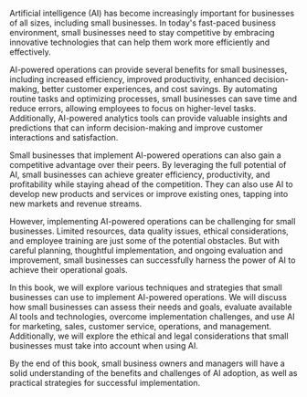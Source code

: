 
Artificial intelligence (AI) has become increasingly important for businesses of all sizes, including small businesses. In today's fast-paced business environment, small businesses need to stay competitive by embracing innovative technologies that can help them work more efficiently and effectively.

AI-powered operations can provide several benefits for small businesses, including increased efficiency, improved productivity, enhanced decision-making, better customer experiences, and cost savings. By automating routine tasks and optimizing processes, small businesses can save time and reduce errors, allowing employees to focus on higher-level tasks. Additionally, AI-powered analytics tools can provide valuable insights and predictions that can inform decision-making and improve customer interactions and satisfaction.

Small businesses that implement AI-powered operations can also gain a competitive advantage over their peers. By leveraging the full potential of AI, small businesses can achieve greater efficiency, productivity, and profitability while staying ahead of the competition. They can also use AI to develop new products and services or improve existing ones, tapping into new markets and revenue streams.

However, implementing AI-powered operations can be challenging for small businesses. Limited resources, data quality issues, ethical considerations, and employee training are just some of the potential obstacles. But with careful planning, thoughtful implementation, and ongoing evaluation and improvement, small businesses can successfully harness the power of AI to achieve their operational goals.

In this book, we will explore various techniques and strategies that small businesses can use to implement AI-powered operations. We will discuss how small businesses can assess their needs and goals, evaluate available AI tools and technologies, overcome implementation challenges, and use AI for marketing, sales, customer service, operations, and management. Additionally, we will explore the ethical and legal considerations that small businesses must take into account when using AI.

By the end of this book, small business owners and managers will have a solid understanding of the benefits and challenges of AI adoption, as well as practical strategies for successful implementation.
